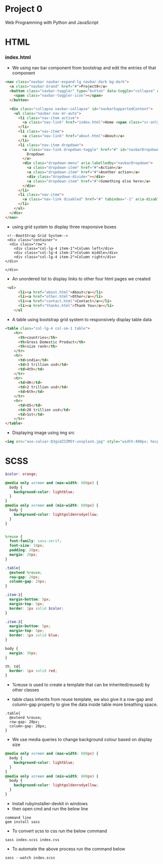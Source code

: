 # Project 0

Web Programming with Python and JavaScript

# HTML

### index.html
- We using nav bar component from bootstrap and edit the entries of that component

```html
<nav class="navbar navbar-expand-lg navbar-dark bg-dark">
  <a class="navbar-brand" href="#">Project0</a>
  <button class="navbar-toggler" type="button" data-toggle="collapse" data-target="#navbarSupportedContent" aria-controls="navbarSupportedContent" aria-expanded="false" aria-label="Toggle navigation">
    <span class="navbar-toggler-icon"></span>
  </button>

  <div class="collapse navbar-collapse" id="navbarSupportedContent">
    <ul class="navbar-nav mr-auto">
      <li class="nav-item active">
        <a class="nav-link" href="index.html">Home <span class="sr-only">(current)</span></a>
      </li>
      <li class="nav-item">
        <a class="nav-link" href="about.html">About</a>
      </li>
      <li class="nav-item dropdown">
        <a class="nav-link dropdown-toggle" href="#" id="navbarDropdown" role="button" data-toggle="dropdown" aria-haspopup="true" aria-expanded="false">
          Dropdown
        </a>
        <div class="dropdown-menu" aria-labelledby="navbarDropdown">
          <a class="dropdown-item" href="#">Action</a>
          <a class="dropdown-item" href="#">Another action</a>
          <div class="dropdown-divider"></div>
          <a class="dropdown-item" href="#">Something else here</a>
        </div>
      </li>
      <li class="nav-item">
        <a class="nav-link disabled" href="#" tabindex="-1" aria-disabled="true">Disabled</a>
      </li>
    </ul>
  </div>
</nav>
```

- using grid system to display three responsive boxes

```bootstrap grid system
 <!--BootStrap Grid System-->
 <div class="container">
  <div class="row">
    <div class="col-lg-4 item-1">Column left</div>
    <div class="col-lg-4 item-2">Column middle</div>
    <div class="col-lg-4 item-2">Column right</div>
</div>
  
</div>
```
- An unordered list to display links to other four html pages we created

```html
 <ul>
      <li><a href="about.html">About</a></li>
      <li><a href="other.html">Other</a></li>
      <li><a href="contact.html">Contact</a></li>
      <li><a href="thanks.html">Thank You</a></li>
    </ul
```

- A table using bootstrap grid system to responsively display table data

```html
<table class="col-lg-4 col-sm-1 table">
    <tr>
      <th>countries</th>
      <th>Gross Domestic Product</th>
      <th>size rank</th>
    </tr>
    <tr>
      <td>india</td>
      <td>3 trillion usd</td>
      <td>4th</td>
    </tr>
    <tr>
      <td>UK</td>
      <td>2 trillion usd</td>
      <td>6th</td>
    </tr>
    <tr>
      <td>US</td>
      <td>20 trillion usd</td>
      <td>1st</td>
    </tr>
</table>
```

- Displaying image using img src

```html
<img src="ave-calvar-Q3gidZ3ZM5Y-unsplash.jpg" style="width:400px; height:400px" alt="Image Not Found" class="col-lg-4 col-sm-1">
```

# SCSS

```scss
$color: orange;

@media only screen and (max-width: 600px) {
  body {
    background-color: lightblue;
  }
}
@media only screen and (min-width: 600px) {
  body {
    background-color: lightgoldenrodyellow;
  }
}


%reuse {
  font-family: sans-serif;
  font-size: 18px;
  padding: 20px;
  margin: 20px;
}

.table{
  @extend %reuse;
  row-gap: 20px;
  column-gap: 20px;
}

.item-1{
  margin-bottom: 5px;
  margin-top: 5px;
  border: 1px solid $color;
}

.item-2{
  margin-bottom: 5px;
  margin-top: 5px;
  border: 1px solid blue;
}

body {
  margin: 30px;
}

th, td{
  border: 1px solid red;
}
```

- %reuse is used to create a template that can be inherited(reused) by other classes

- table class inherits from reuse template, we also give it a row-gap and column-gap property to give the data inside table more breathing space.

```table scss
.table{
  @extend %reuse;
  row-gap: 20px;
  column-gap: 20px;
}
```
- We use media queries to change background colour based on display size

```scss
@media only screen and (max-width: 600px) {
  body {
    background-color: lightblue;
  }
}
@media only screen and (min-width: 600px) {
  body {
    background-color: lightgoldenrodyellow;
  }
}
```

- Install rubyinstaller-devkit in windows
- then open cmd and run the below line

```
command line
gem install sass
```

- To convert scss to css run the below command

```command line
sass index.scss index.css
```

- To automate the above process run the command below
```command line
sass --watch index.scss
```

